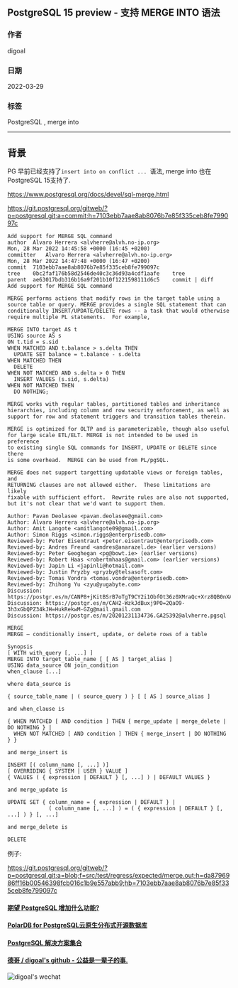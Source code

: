 ## PostgreSQL 15 preview - 支持 MERGE INTO 语法      
                  
### 作者                          
digoal                          
                          
### 日期                          
2022-03-29                         
                          
### 标签                          
PostgreSQL , merge into    
                          
----                          
                          
## 背景       
  
PG 早前已经支持了`insert into on conflict ... `语法, merge into 也在PostgreSQL 15支持了.  
  
https://www.postgresql.org/docs/devel/sql-merge.html  
  
https://git.postgresql.org/gitweb/?p=postgresql.git;a=commit;h=7103ebb7aae8ab8076b7e85f335ceb8fe799097c  
  
```  
Add support for MERGE SQL command  
author	Alvaro Herrera <alvherre@alvh.no-ip.org>	  
Mon, 28 Mar 2022 14:45:58 +0000 (16:45 +0200)  
committer	Alvaro Herrera <alvherre@alvh.no-ip.org>	  
Mon, 28 Mar 2022 14:47:48 +0000 (16:47 +0200)  
commit	7103ebb7aae8ab8076b7e85f335ceb8fe799097c  
tree	0bc2faf176b58d2546de40c3c36d93a4cdf1aafe	tree  
parent	ae63017bdb316b16a9f201b10f1221598111d6c5	commit | diff  
Add support for MERGE SQL command  
  
MERGE performs actions that modify rows in the target table using a  
source table or query. MERGE provides a single SQL statement that can  
conditionally INSERT/UPDATE/DELETE rows -- a task that would otherwise  
require multiple PL statements.  For example,  
  
MERGE INTO target AS t  
USING source AS s  
ON t.tid = s.sid  
WHEN MATCHED AND t.balance > s.delta THEN  
  UPDATE SET balance = t.balance - s.delta  
WHEN MATCHED THEN  
  DELETE  
WHEN NOT MATCHED AND s.delta > 0 THEN  
  INSERT VALUES (s.sid, s.delta)  
WHEN NOT MATCHED THEN  
  DO NOTHING;  
  
MERGE works with regular tables, partitioned tables and inheritance  
hierarchies, including column and row security enforcement, as well as  
support for row and statement triggers and transition tables therein.  
  
MERGE is optimized for OLTP and is parameterizable, though also useful  
for large scale ETL/ELT. MERGE is not intended to be used in preference  
to existing single SQL commands for INSERT, UPDATE or DELETE since there  
is some overhead.  MERGE can be used from PL/pgSQL.  
  
MERGE does not support targetting updatable views or foreign tables, and  
RETURNING clauses are not allowed either.  These limitations are likely  
fixable with sufficient effort.  Rewrite rules are also not supported,  
but it's not clear that we'd want to support them.  
  
Author: Pavan Deolasee <pavan.deolasee@gmail.com>  
Author: Álvaro Herrera <alvherre@alvh.no-ip.org>  
Author: Amit Langote <amitlangote09@gmail.com>  
Author: Simon Riggs <simon.riggs@enterprisedb.com>  
Reviewed-by: Peter Eisentraut <peter.eisentraut@enterprisedb.com>  
Reviewed-by: Andres Freund <andres@anarazel.de> (earlier versions)  
Reviewed-by: Peter Geoghegan <pg@bowt.ie> (earlier versions)  
Reviewed-by: Robert Haas <robertmhaas@gmail.com> (earlier versions)  
Reviewed-by: Japin Li <japinli@hotmail.com>  
Reviewed-by: Justin Pryzby <pryzby@telsasoft.com>  
Reviewed-by: Tomas Vondra <tomas.vondra@enterprisedb.com>  
Reviewed-by: Zhihong Yu <zyu@yugabyte.com>  
Discussion: https://postgr.es/m/CANP8+jKitBSrB7oTgT9CY2i1ObfOt36z0XMraQc+Xrz8QB0nXA@mail.gmail.com  
Discussion: https://postgr.es/m/CAH2-WzkJdBuxj9PO=2QaO9-3h3xGbQPZ34kJH=HukRekwM-GZg@mail.gmail.com  
Discussion: https://postgr.es/m/20201231134736.GA25392@alvherre.pgsql  
```  
  
```  
MERGE  
MERGE — conditionally insert, update, or delete rows of a table  
  
Synopsis  
[ WITH with_query [, ...] ]  
MERGE INTO target_table_name [ [ AS ] target_alias ]  
USING data_source ON join_condition  
when_clause [...]  
  
where data_source is  
  
{ source_table_name | ( source_query ) } [ [ AS ] source_alias ]  
  
and when_clause is  
  
{ WHEN MATCHED [ AND condition ] THEN { merge_update | merge_delete | DO NOTHING } |  
  WHEN NOT MATCHED [ AND condition ] THEN { merge_insert | DO NOTHING } }  
  
and merge_insert is  
  
INSERT [( column_name [, ...] )]  
[ OVERRIDING { SYSTEM | USER } VALUE ]  
{ VALUES ( { expression | DEFAULT } [, ...] ) | DEFAULT VALUES }  
  
and merge_update is  
  
UPDATE SET { column_name = { expression | DEFAULT } |  
             ( column_name [, ...] ) = ( { expression | DEFAULT } [, ...] ) } [, ...]  
  
and merge_delete is  
  
DELETE  
```  
    
例子:  
  
https://git.postgresql.org/gitweb/?p=postgresql.git;a=blob;f=src/test/regress/expected/merge.out;h=da8796986ff16b00546398fcb016c1b9e557abb9;hb=7103ebb7aae8ab8076b7e85f335ceb8fe799097c  
  
    
      
  
#### [期望 PostgreSQL 增加什么功能?](https://github.com/digoal/blog/issues/76 "269ac3d1c492e938c0191101c7238216")
  
  
#### [PolarDB for PostgreSQL云原生分布式开源数据库](https://github.com/ApsaraDB/PolarDB-for-PostgreSQL "57258f76c37864c6e6d23383d05714ea")
  
  
#### [PostgreSQL 解决方案集合](https://yq.aliyun.com/topic/118 "40cff096e9ed7122c512b35d8561d9c8")
  
  
#### [德哥 / digoal's github - 公益是一辈子的事.](https://github.com/digoal/blog/blob/master/README.md "22709685feb7cab07d30f30387f0a9ae")
  
  
![digoal's wechat](../pic/digoal_weixin.jpg "f7ad92eeba24523fd47a6e1a0e691b59")
  
